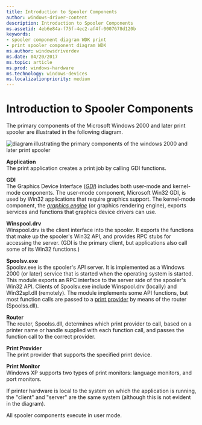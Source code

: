 ```yaml
---
title: Introduction to Spooler Components
author: windows-driver-content
description: Introduction to Spooler Components
ms.assetid: 4eb6e84a-f75f-4ec2-af4f-0007678d120b
keywords:
- spooler component diagram WDK print
- print spooler component diagram WDK
ms.author: windowsdriverdev
ms.date: 04/20/2017
ms.topic: article
ms.prod: windows-hardware
ms.technology: windows-devices
ms.localizationpriority: medium
---
```


# Introduction to Spooler Components





The primary components of the Microsoft Windows 2000 and later print spooler are illustrated in the following diagram.

![diagram illustrating the primary components of the windows 2000 and later print spooler](images/spoocomp.png)

<a href="" id="application-"></a>**Application**   
The print application creates a print job by calling GDI functions.

<a href="" id="gdi-"></a>**GDI**   
The Graphics Device Interface ([*GDI*](https://msdn.microsoft.com/library/windows/hardware/ff556283#wdkgloss-graphics-device-interface--gdi-)) includes both user-mode and kernel-mode components. The user-mode component, Microsoft Win32 GDI, is used by Win32 applications that require graphics support. The kernel-mode component, the [*graphics engine*](https://msdn.microsoft.com/library/windows/hardware/ff556283#wdkgloss-graphics-engine) (or graphics rendering engine), exports services and functions that graphics device drivers can use.

<a href="" id="winspool-drv-"></a>**Winspool.drv**   
Winspool.drv is the client interface into the spooler. It exports the functions that make up the spooler's Win32 API, and provides RPC stubs for accessing the server. (GDI is the primary client, but applications also call some of its Win32 functions.)

<a href="" id="spoolsv-exe-"></a>**Spoolsv.exe**   
Spoolsv.exe is the spooler's API server. It is implemented as a Windows 2000 (or later) service that is started when the operating system is started. This module exports an RPC interface to the server side of the spooler's Win32 API. Clients of Spoolsv.exe include Winspool.drv (locally) and Win32spl.dll (remotely). The module implements some API functions, but most function calls are passed to a [print provider](print-providers.md) by means of the router (Spoolss.dll).

<a href="" id="router-"></a>**Router**   
The router, Spoolss.dll, determines which print provider to call, based on a printer name or handle supplied with each function call, and passes the function call to the correct provider.

<a href="" id="print-provider-"></a>**Print Provider**   
The print provider that supports the specified print device.

<a href="" id="print-monitor-"></a>**Print Monitor**   
Windows XP supports two types of print monitors: language monitors, and port monitors.

If printer hardware is local to the system on which the application is running, the "client" and "server" are the same system (although this is not evident in the diagram).

All spooler components execute in user mode.

 

 




